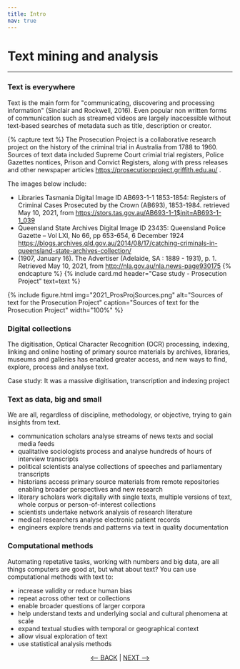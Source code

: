 ```yaml
---
title: Intro
nav: true
---
```

# Text mining and analysis 

-----

### Text is everywhere

Text is the main form for "communicating, discovering and processing information" (Sinclair and Rockwell, 2016).  Even popular non written forms of communication such as streamed videos are largely inaccessible without text-based searches of metadata such as title, description or creator. 

{% capture text %}
The Prosecution Project is a collaborative research project on the history of the criminal trial in Australia from 1788 to 1960. Sources of text data included Supreme Court crimial trial registers, Police Gazettes nontices, Prison and Convict Registers, along with press releases and other newspaper articles  https://prosecutionproject.griffith.edu.au/ .

The images below include:
- Libraries Tasmania Digital Image ID AB693-1-1 1853-1854: Registers of Criminal Cases Prosecuted by the Crown (AB693), 1853-1984. retrieved May 10, 2021, from https://stors.tas.gov.au/AB693-1-1$init=AB693-1-1_039   
- Queensland State Archives Digital Image ID 23435: Queensland Police Gazette – Vol LXI, No 66, pp 653-654, 6 December 1924 
https://blogs.archives.qld.gov.au/2014/08/17/catching-criminals-in-queensland-state-archives-collection/ 
- (1907, January 16). The Advertiser (Adelaide, SA : 1889 - 1931), p. 1. Retrieved May 10, 2021, from http://nla.gov.au/nla.news-page930175
{% endcapture %} {% include card.md header="Case study - Prosecution Project" text=text %}

{% include figure.html img="2021_ProsProjSources.png" alt="Sources of text for the Prosecution Project" caption="Sources of text for the Prosecution Project" width="100%" %}

### Digital collections

The digitisation, Optical Character Recognition (OCR) processing, indexing, linking and online hosting of primary source materials by archives, libraries, museums and galleries has enabled greater access, and new ways to find, explore, process and analyse text. 

Case study: It was a massive digitisation, transcription and indexing project 

### Text as data, big and small

We are all, regardless of discipline, methodology, or objective, trying to gain insights from text.

- communication scholars analyse streams of news texts and social media feeds
- qualitative sociologists process and analyse hundreds of hours of interview transcripts 
- political scientists analyse collections of speeches and parliamentary transcripts
- historians access primary source materials from remote repositories enabling broader perspectives and new research
- literary scholars work digitally with single texts, multiple versions of text, whole corpus or person-of-interest collections
- scientists undertake network analysis of research literature
- medical researchers analyse electronic patient records
- engineers explore trends and patterns via text in quality documentation

### Computational methods

Automating repetative tasks, working with numbers and big data, are all things computers are good at, but what about text?  You can use computational methods with text to:
- increase validity or reduce human bias
- repeat across other text or collections
- enable broader questions of larger corpora
- help understand texts and underlying social and cultural phenomena at scale
- expand textual studies with temporal or geographical context 
- allow visual exploration of text
- use statistical analysis methods 



<p align="center">
  <a href="https://griffithunilibrary.github.io/intro-data-wrangle/"><-- BACK</a> |
  <a href="https://griffithunilibrary.github.io/intro-data-wrangle/content/1-intro.html">NEXT --></a>
</p> 
